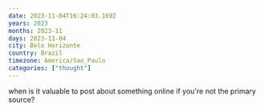 ```yaml
---
date: 2023-11-04T16:24:03.169Z
years: 2023
months: 2023-11
days: 2023-11-04
city: Belo Horizonte
country: Brazil
timezone: America/Sao_Paulo
categories: ["thought"]
---
```

when is it valuable to post about something online if you're not the primary source?
